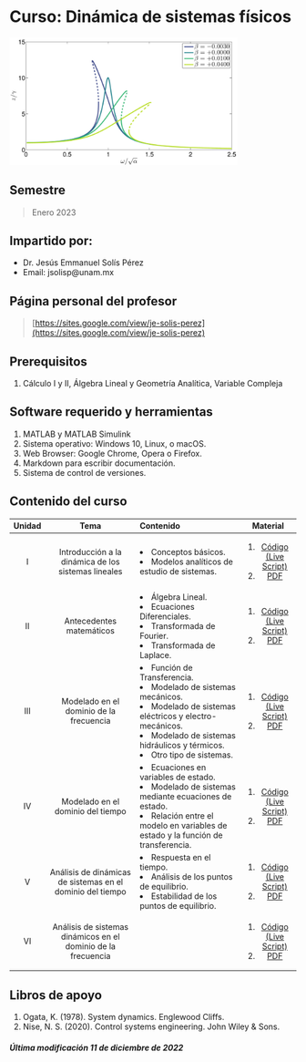 # Curso: Dinámica de sistemas físicos

<img src="figures/Duffing_frequency.png" alt="isolated" width="400"/>

## Semestre
> Enero 2023

## Impartido por:
<ul>
  <li> Dr. Jesús Emmanuel Solís Pérez </li>
  <li> Email: jsolisp@unam.mx </li>
</ul>

## Página personal del profesor
> [https://sites.google.com/view/je-solis-perez](https://sites.google.com/view/je-solis-perez)

## Prerequisitos
<ol>
 <li>Cálculo I y II, Álgebra Lineal y Geometría Analítica, Variable Compleja </li>
</ol>

## Software requerido y herramientas
<ol>
 <li>MATLAB y MATLAB Simulink</li>
 <li>Sistema operativo: Windows 10, Linux, o macOS.</li>
 <li>Web Browser: Google Chrome, Opera o Firefox.</li>
 <li>Markdown para escribir documentación.</li>
 <li>Sistema de control de versiones.</li>
</ol>

## Contenido del curso

| **Unidad** | **Tema** | **Contenido** | **Material** |
|:---:|:---:|:---|:---:|
| I | Introducción a la dinámica de los sistemas lineales | <li>Conceptos básicos.</li> <li>Modelos analíticos de estudio de sistemas.</li> | <ol><li>[Código (Live Script)](codes/.ipynb)</li> <li>[PDF](pdf/.pdf)</li> </ol> |
| II | Antecedentes matemáticos | <li>Álgebra Lineal.</li> <li>Ecuaciones Diferenciales.</li> <li> Transformada de Fourier. </li> <li> Transformada de Laplace. </li> | <ol><li>[Código (Live Script)](codes/.ipynb)</li> <li>[PDF](pdf/.ipynb)</li> </ol> |
| III | Modelado en el dominio de la frecuencia | <li> Función de Transferencia. </li> <li> Modelado de sistemas mecánicos. </li> <li> Modelado de sistemas eléctricos y electro-mecánicos. </li> <li> Modelado de sistemas hidráulicos y térmicos. </li> <li> Otro tipo de sistemas. </li> | <ol><li>[Código (Live Script)](codes/.ipynb)</li> <li>[PDF](pdf/.pdf)</li> </ol> |
| IV | Modelado en el dominio del tiempo | <li> Ecuaciones en variables de estado. </li> <li> Modelado de sistemas mediante ecuaciones de estado. </li> <li> Relación entre el modelo en variables de estado y la función de transferencia. </li> | <ol><li>[Código (Live Script)](codes/.ipynb)</li> <li>[PDF](pdf/.pdf)</li> </ol> |
| V | Análisis de dinámicas de sistemas en el dominio del tiempo | <li> Respuesta en el tiempo. </li> <li> Análisis de los puntos de equilibrio. </li> <li> Estabilidad de los puntos de equilibrio. </li> | <ol><li>[Código (Live Script)](codes/.ipynb)</li> <li>[PDF](pdf/.pdf)</li> </ol> |
| VI | Análisis de sistemas dinámicos en el dominio de la frecuencia | | <ol><li>[Código (Live Script)](codes/.ipynb)</li> <li>[PDF](pdf/.pdf)</li> </ol> |

## Libros de apoyo
<ol>
 <li> Ogata, K. (1978). System dynamics. Englewood Cliffs. </li>
 <li> Nise, N. S. (2020). Control systems engineering. John Wiley & Sons. </li>
</ol>

##### Última modificación 11 de diciembre de 2022
